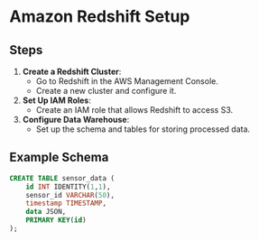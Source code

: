 # Amazon Redshift Setup

## Steps
1. **Create a Redshift Cluster**:
    - Go to Redshift in the AWS Management Console.
    - Create a new cluster and configure it.
2. **Set Up IAM Roles**:
    - Create an IAM role that allows Redshift to access S3.
3. **Configure Data Warehouse**:
    - Set up the schema and tables for storing processed data.

## Example Schema
```sql
CREATE TABLE sensor_data (
    id INT IDENTITY(1,1),
    sensor_id VARCHAR(50),
    timestamp TIMESTAMP,
    data JSON,
    PRIMARY KEY(id)
);
